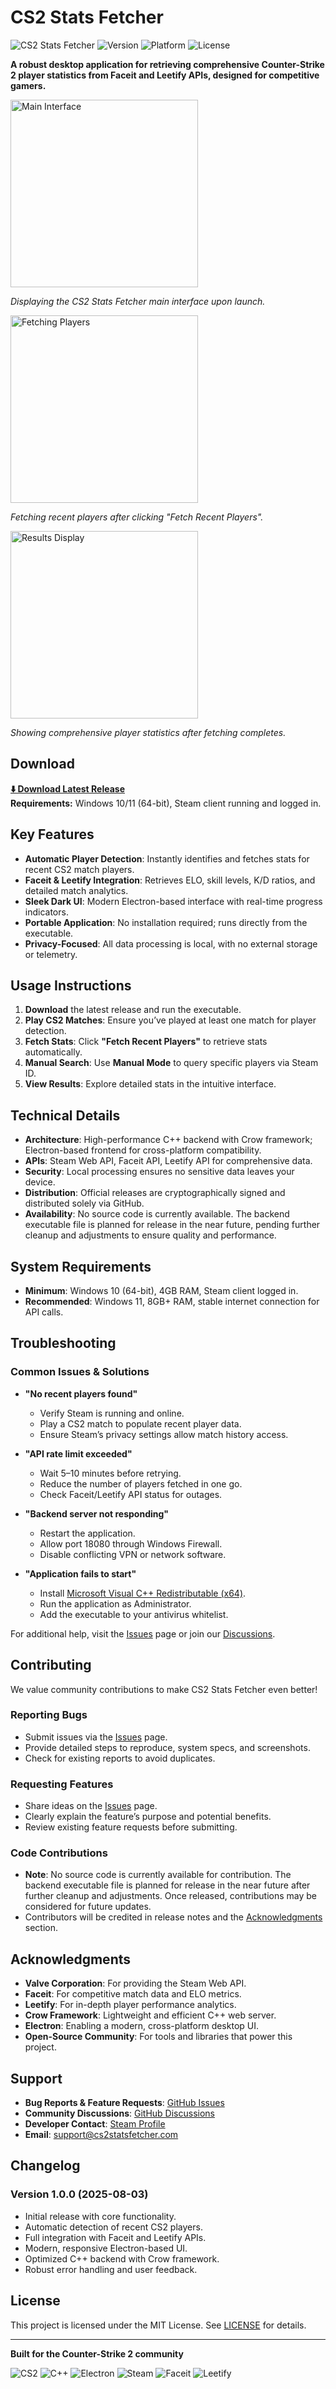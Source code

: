 # CS2 Stats Fetcher

![CS2 Stats Fetcher](https://img.shields.io/badge/CS2-Stats%20Fetcher-orange?style=for-the-badge&logo=steam)
![Version](https://img.shields.io/badge/version-1.0.0-green?style=for-the-badge)
![Platform](https://img.shields.io/badge/platform-Windows-blue?style=for-the-badge&logo=windows)
![License](https://img.shields.io/badge/license-MIT-blue?style=for-the-badge)

**A robust desktop application for retrieving comprehensive Counter-Strike 2 player statistics from Faceit and Leetify APIs, designed for competitive gamers.**

<img src="https://github.com/user-attachments/assets/be8d60b3-b98e-4f32-b0c8-f854c906e4f3" alt="Main Interface" width="300" />

*Displaying the CS2 Stats Fetcher main interface upon launch.*

<img src="https://github.com/user-attachments/assets/70ca1fab-3f68-4fe5-9050-40b11ae87914" alt="Fetching Players" width="300" />

*Fetching recent players after clicking "Fetch Recent Players".*

<img src="https://github.com/user-attachments/assets/c81c0c09-ba61-4891-a4d7-9495291a58da" alt="Results Display" width="300" />

*Showing comprehensive player statistics after fetching completes.*

## Download
**[⬇️ Download Latest Release](../../releases/latest)**  
**Requirements:** Windows 10/11 (64-bit), Steam client running and logged in.

## Key Features
- **Automatic Player Detection**: Instantly identifies and fetches stats for recent CS2 match players.
- **Faceit & Leetify Integration**: Retrieves ELO, skill levels, K/D ratios, and detailed match analytics.
- **Sleek Dark UI**: Modern Electron-based interface with real-time progress indicators.
- **Portable Application**: No installation required; runs directly from the executable.
- **Privacy-Focused**: All data processing is local, with no external storage or telemetry.

## Usage Instructions
1. **Download** the latest release and run the executable.
2. **Play CS2 Matches**: Ensure you’ve played at least one match for player detection.
3. **Fetch Stats**: Click **"Fetch Recent Players"** to retrieve stats automatically.
4. **Manual Search**: Use **Manual Mode** to query specific players via Steam ID.
5. **View Results**: Explore detailed stats in the intuitive interface.

## Technical Details
- **Architecture**: High-performance C++ backend with Crow framework; Electron-based frontend for cross-platform compatibility.
- **APIs**: Steam Web API, Faceit API, Leetify API for comprehensive data.
- **Security**: Local processing ensures no sensitive data leaves your device.
- **Distribution**: Official releases are cryptographically signed and distributed solely via GitHub.
- **Availability**: No source code is currently available. The backend executable file is planned for release in the near future, pending further cleanup and adjustments to ensure quality and performance.

## System Requirements
- **Minimum**: Windows 10 (64-bit), 4GB RAM, Steam client logged in.
- **Recommended**: Windows 11, 8GB+ RAM, stable internet connection for API calls.

## Troubleshooting

### Common Issues & Solutions
- **"No recent players found"**  
  - Verify Steam is running and online.
  - Play a CS2 match to populate recent player data.
  - Ensure Steam’s privacy settings allow match history access.

- **"API rate limit exceeded"**  
  - Wait 5–10 minutes before retrying.
  - Reduce the number of players fetched in one go.
  - Check Faceit/Leetify API status for outages.

- **"Backend server not responding"**  
  - Restart the application.
  - Allow port 18080 through Windows Firewall.
  - Disable conflicting VPN or network software.

- **"Application fails to start"**  
  - Install [Microsoft Visual C++ Redistributable (x64)](https://aka.ms/vs/17/release/vc_redist.x64.exe).
  - Run the application as Administrator.
  - Add the executable to your antivirus whitelist.

For additional help, visit the [Issues](../../issues) page or join our [Discussions](../../discussions).

## Contributing
We value community contributions to make CS2 Stats Fetcher even better!

### Reporting Bugs
- Submit issues via the [Issues](../../issues) page.
- Provide detailed steps to reproduce, system specs, and screenshots.
- Check for existing reports to avoid duplicates.

### Requesting Features
- Share ideas on the [Issues](../../issues) page.
- Clearly explain the feature’s purpose and potential benefits.
- Review existing feature requests before submitting.

### Code Contributions
- **Note**: No source code is currently available for contribution. The backend executable file is planned for release in the near future after further cleanup and adjustments. Once released, contributions may be considered for future updates.
- Contributors will be credited in release notes and the [Acknowledgments](#acknowledgments) section.

## Acknowledgments
- **Valve Corporation**: For providing the Steam Web API.
- **Faceit**: For competitive match data and ELO metrics.
- **Leetify**: For in-depth player performance analytics.
- **Crow Framework**: Lightweight and efficient C++ web server.
- **Electron**: Enabling a modern, cross-platform desktop UI.
- **Open-Source Community**: For tools and libraries that power this project.

## Support
- **Bug Reports & Feature Requests**: [GitHub Issues](../../issues)
- **Community Discussions**: [GitHub Discussions](../../discussions)
- **Developer Contact**: [Steam Profile](https://steamcommunity.com/profiles/76561197963549247)
- **Email**: [support@cs2statsfetcher.com](mailto:support@cs2statsfetcher.com)

## Changelog

### Version 1.0.0 (2025-08-03)
- Initial release with core functionality.
- Automatic detection of recent CS2 players.
- Full integration with Faceit and Leetify APIs.
- Modern, responsive Electron-based UI.
- Optimized C++ backend with Crow framework.
- Robust error handling and user feedback.

## License
This project is licensed under the MIT License. See [LICENSE](../../LICENSE) for details.

---

**Built for the Counter-Strike 2 community**

![CS2](https://img.shields.io/badge/Game-Counter--Strike%202-blue?style=flat-square&logo=steam)
![C++](https://img.shields.io/badge/Backend-C++-blue?style=flat-square&logo=cplusplus)
![Electron](https://img.shields.io/badge/Frontend-Electron-teal?style=flat-square&logo=electron)
![Steam](https://img.shields.io/badge/API-Steam-black?style=flat-square&logo=steam)
![Faceit](https://img.shields.io/badge/API-Faceit-orange?style=flat-square)
![Leetify](https://img.shields.io/badge/API-Leetify-green?style=flat-square)
